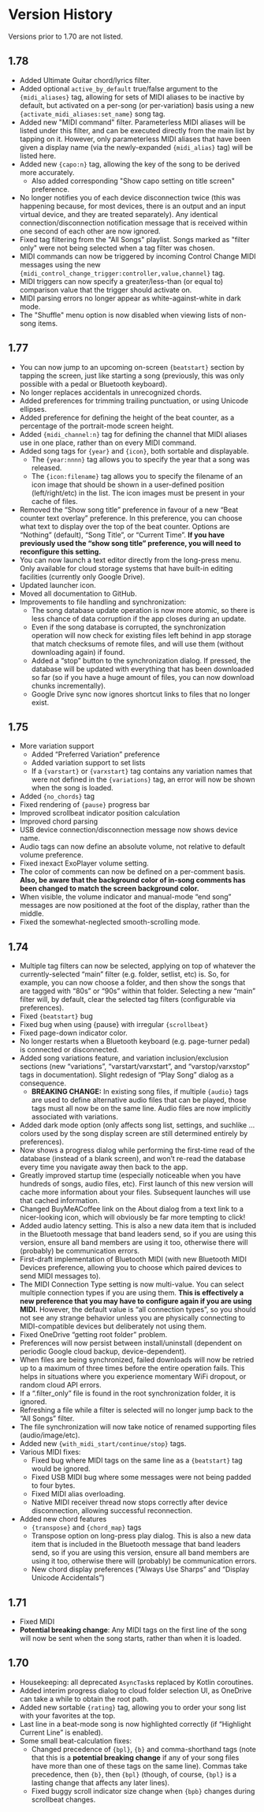 # Version History

Versions prior to 1.70 are not listed.

## 1.78

- Added Ultimate Guitar chord/lyrics filter.
- Added optional `active_by_default` true/false argument to the `{midi_aliases}` tag, allowing
  for sets of MIDI aliases to be inactive by default, but activated on a per-song (or per-variation)
  basis using a new `{activate_midi_aliases:set_name}` song tag.
- Added new "MIDI command" filter. Parameterless MIDI aliases will be listed under this filter, and
  can be executed directly from the main list by tapping on it. However, only parameterless MIDI
  aliases that have been given a display name (via the newly-expanded `{midi_alias}` tag) will be
  listed here.
- Added new `{capo:n}` tag, allowing the key of the song to be derived more accurately.
    - Also added corresponding "Show capo setting on title screen" preference.
- No longer notifies you of each device disconnection twice (this was happening because, for most
  devices, there is an output and an input virtual device, and they are treated separately). Any
  identical connection/disconnection notification message that is received within one second of
  each other are now ignored.
- Fixed tag filtering from the "All Songs" playlist. Songs marked as "filter only" were not being
  selected when a tag filter was chosen.
- MIDI commands can now be triggered by incoming Control Change MIDI messages using the new
  `{midi_control_change_trigger:controller,value,channel}` tag.
- MIDI triggers can now specify a greater/less-than (or equal to) comparison value that the trigger
  should activate on.
- MIDI parsing errors no longer appear as white-against-white in dark mode.
- The "Shuffle" menu option is now disabled when viewing lists of non-song items.

## 1.77

- You can now jump to an upcoming on-screen `{beatstart}` section by tapping the screen, just like
  starting a song (previously, this was only possible with a pedal or Bluetooth keyboard).
- No longer replaces accidentals in unrecognized chords.
- Added preferences for trimming trailing punctuation, or using Unicode ellipses.
- Added preference for defining the height of the beat counter, as a percentage of the portrait-mode
  screen height.
- Added `{midi_channel:n}` tag for defining the channel that MIDI aliases use in one place, rather
  than on every MIDI command.
- Added song tags for `{year}` and `{icon}`, both sortable and displayable.
    - The `{year:nnnn}` tag allows you to specify the year that a song was released.
    - The `{icon:filename}` tag allows you to specify the filename of an icon image that should be
      shown in a user-defined position (left/right/etc) in the list. The icon images must be present
      in your cache of files.
- Removed the “Show song title” preference in favour of a new “Beat counter text overlay”
  preference. In this preference, you can choose what text to display over the top of the beat
  counter. Options are “Nothing” (default), “Song Title”, or “Current Time”. **If you have
  previously used the “show song title” preference, you will need to reconfigure this setting.**
- You can now launch a text editor directly from the long-press menu. Only available for cloud
  storage systems that have built-in editing facilities (currently only Google Drive).
- Updated launcher icon.
- Moved all documentation to GitHub.
- Improvements to file handling and synchronization:
    - The song database update operation is now more atomic, so there is less chance of data
      corruption if the app closes during an update.
    - Even if the song database is corrupted, the synchronization operation will now check for
      existing files left behind in app storage that match checksums of remote files, and will use
      them (without downloading again) if found.
    - Added a “stop” button to the synchronization dialog. If pressed, the database will be updated
      with everything that has been downloaded so far (so if you have a huge amount of files, you
      can
      now download chunks incrementally).
    - Google Drive sync now ignores shortcut links to files that no longer exist.

## 1.75

- More variation support
    - Added “Preferred Variation” preference
    - Added variation support to set lists
    - If a `{varstart}` or `{varxstart}` tag contains any variation names that were not defined in
      the
      `{variations}` tag, an error will now be shown when the song is loaded.
- Added `{no_chords}` tag
- Fixed rendering of `{pause}` progress bar
- Improved scrollbeat indicator position calculation
- Improved chord parsing
- USB device connection/disconnection message now shows device name.
- Audio tags can now define an absolute volume, not relative to default volume preference.
- Fixed inexact ExoPlayer volume setting.
- The color of comments can now be defined on a per-comment basis. **Also, be aware that the
  background color of in-song comments has been changed to match the screen background color.**
- When visible, the volume indicator and manual-mode “end song” messages are now positioned at the
  foot of the display, rather than the middle.
- Fixed the somewhat-neglected smooth-scrolling mode.

## 1.74

- Multiple tag filters can now be selected, applying on top of whatever the currently-selected
  “main” filter (e.g. folder, setlist, etc) is. So, for example, you can now choose a folder, and
  then show the songs that are tagged with “80s” or “90s” within that folder. Selecting a new “main”
  filter will, by default, clear the selected tag filters (configurable via preferences).
- Fixed `{beatstart}` bug
- Fixed bug when using {pause} with irregular `{scrollbeat}`
- Fixed page-down indicator color.
- No longer restarts when a Bluetooth keyboard (e.g. page-turner pedal) is connected or
  disconnected.
- Added song variations feature, and variation inclusion/exclusion sections (new “variations”,
  “varstart/varxstart”, and “varstop/varxstop” tags in documentation). Slight redesign of “Play
  Song” dialog as a consequence.
    - **BREAKING CHANGE:** In existing song files, if multiple `{audio}` tags are used to define
      alternative audio files that can be played, those tags must all now be on the same line. Audio
      files are now implicitly associated with variations.
- Added dark mode option (only affects song list, settings, and suchlike ... colors used by the song
  display screen are still determined entirely by preferences).
- Now shows a progress dialog while performing the first-time read of the database (instead of a
  blank screen), and won’t re-read the database every time you navigate away then back to the app.
- Greatly improved startup time (especially noticeable when you have hundreds of songs, audio files,
  etc). First launch of this new version will cache more information about your files. Subsequent
  launches will use that cached information.
- Changed BuyMeACoffee link on the About dialog from a text link to a nicer-looking icon, which will
  obviously be far more tempting to click!
- Added audio latency setting. This is also a new data item that is included in the Bluetooth
  message that band leaders send, so if you are using this version, ensure all band members are
  using it too, otherwise there will (probably) be communication errors.
- First-draft implementation of Bluetooth MIDI (with new Bluetooth MIDI Devices preference, allowing
  you to choose which paired devices to send MIDI messages to).
- The MIDI Connection Type setting is now multi-value. You can select multiple connection types if
  you are using them. **This is effectively a new preference that you may have to configure again if
  you are using MIDI.** However, the default value is “all connection types”, so you should not see
  any strange behavior unless you are physically connecting to MIDI-compatible devices but
  deliberately not using them.
- Fixed OneDrive “getting root folder” problem.
- Preferences will now persist between install/uninstall (dependent on periodic Google cloud backup,
  device-dependent).
- When files are being synchronized, failed downloads will now be retried up to a maximum of three
  times before the entire operation fails. This helps in situations where you experience momentary
  WiFi dropout, or random cloud API errors.
- If a “.filter_only” file is found in the root synchronization folder, it is ignored.
- Refreshing a file while a filter is selected will no longer jump back to the “All Songs” filter.
- The file synchronization will now take notice of renamed supporting files (audio/image/etc).
- Added new `{with_midi_start/continue/stop}` tags.
- Various MIDI fixes:
    - Fixed bug where MIDI tags on the same line as a `{beatstart}` tag would be ignored.
    - Fixed USB MIDI bug where some messages were not being padded to four bytes.
    - Fixed MIDI alias overloading.
    - Native MIDI receiver thread now stops correctly after device disconnection, allowing
      successful
      reconnection.
- Added new chord features
    - `{transpose}` and `{chord_map}` tags
    - Transpose option on long-press play dialog. This is also a new data item that is included in
      the
      Bluetooth message that band leaders send, so if you are using this version, ensure all band
      members are using it too, otherwise there will (probably) be communication errors.
    - New chord display preferences (“Always Use Sharps” and “Display Unicode Accidentals”)

## 1.71

- Fixed MIDI
- **Potential breaking change**: Any MIDI tags on the first line of the song will now be sent when
  the song starts, rather than when it is loaded.

## 1.70

- Housekeeping: all deprecated `AsyncTask`s replaced by Kotlin coroutines.
- Added interim progress dialog to cloud folder selection UI, as OneDrive can take a while to obtain
  the root path.
- Added new sortable `{rating}` tag, allowing you to order your song list with your favorites at the
  top.
- Last line in a beat-mode song is now highlighted correctly (if “Highlight Current Line” is
  enabled).
- Some small beat-calculation fixes:
    - Changed precedence of `{bpl}`, `{b}` and comma-shorthand tags (note that this is a **potential
      breaking change** if any of your song files have more than one of these tags on the same
      line).
      Commas take precedence, then `{b}`, then `{bpl}` (though, of course, `{bpl}` is a lasting
      change
      that affects any later lines).
    - Fixed buggy scroll indicator size change when `{bpb}` changes during scrollbeat changes.
